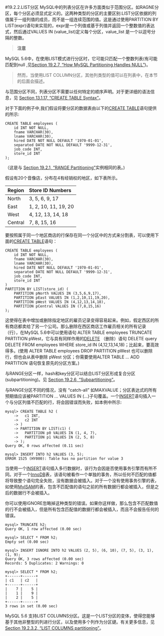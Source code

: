 #19.2.2.LIST分区
MySQL中的列表分区在许多方面类似于范围分区。如RAGNE分区，每个分区必须显式定义的。这两种类型的分区的主要区别:LIST分区依据的列值属于一组列值的成员，而不是一组连续范围的值。这是通过使用PARTITION BY LIST(expr)语句来实现的，expr是一个列值或基于列值并返回一个整数值的表达式，然后通过VALUES IN (value_list)定义每个分区，value_list 是一个以逗号分隔的整数。

>**注意**
>
MySQL 5.6中，在使用LIST模式进行分区时，它可能只匹配一个整数列表(有可能匹配到null ,见[Section 19.2.7, “How MySQL Partitioning Handles NULL”](./19.02.07_How_MySQL_Partitioning_Handles_NULL.md))。　　　　
 
>然而，当使用LIST COLUMN分区，其他列类型的值可以在列表中，在本节的后面会描述。

与范围分区不同，列表分区不需要以任何特定的顺序声明。对于更详细的语法信息，见 [Section 13.1.17, “CREATE TABLE Syntax”][13.01.17]。　　　　

对于下面的例子中,我们假设将要分区的数据表由以下的[CREATE TABLE][13.01.17]语句提供的所示:

    CREATE TABLE employees (
	    id INT NOT NULL,
	    fname VARCHAR(30),
	    lname VARCHAR(30),
	    hired DATE NOT NULL DEFAULT '1970-01-01',
	    separated DATE NOT NULL DEFAULT '9999-12-31',
	    job_code INT,
	    store_id INT
    );

（这是与 [Section 19.2.1, “RANGE Partitioning”](./19.02.01_RANGE_Partitioning.md)实例相同的表。) 　　　　

假设有20个音像店，分布在4有经销权的地区，如下表所示。

|Region  |   Store ID Numbers    |
|:-------|:----------------------|
|North   |	3, 5, 6, 9, 17		 |
|East    |	1, 2, 10, 11, 19, 20 |
|West    |	4, 12, 13, 14, 18	 |
|Central |	7, 8, 15, 16		 |

要按照属于同一个地区商店的行保存在同一个分区中的方式来分割表，可以使用下面的[CREATE TABLE][13.01.17]语句：
    
    CREATE TABLE employees (
	    id INT NOT NULL,
	    fname VARCHAR(30),
	    lname VARCHAR(30),
	    hired DATE NOT NULL DEFAULT '1970-01-01',
	    separated DATE NOT NULL DEFAULT '9999-12-31',
	    job_code INT,
	    store_id INT
    )
    PARTITION BY LIST(store_id) (
	    PARTITION pNorth VALUES IN (3,5,6,9,17),
	    PARTITION pEast VALUES IN (1,2,10,11,19,20),
	    PARTITION pWest VALUES IN (4,12,13,14,18),
	    PARTITION pCentral VALUES IN (7,8,15,16)
    );

这使得在表中增加或删除指定地区的雇员记录变得容易起来。例如，假定西区的所有商店都卖给了另一个公司。那么删除在西区商店工作雇员相关的所有记录（行），在MySQL 5.6中可以使用语句 ALTER TABLE employees TRUNCATE PARTITION pWest，它与具有同样作用的[DELETE][13.02.02] （删除）语句 DELETE query DELETE FROM employees WHERE store_id IN (4,12,13,14,18)；比起来，要高效得多。(使用 ALTER TABLE employees DROP PARTITION pWest 也可以删除行，但也会从表中删除 pWest 分区；你需要使用ALTER TABLE ... ADD PARTITION 语句恢复原先的分区方案。) 

与RANGE分区一样，hash和key分区可以结合LIST分区形成复合分区(subpartitioning)。见 [Section 19.2.6, “Subpartitioning”](./19.02.06_Subpartitioning.md)。　　　　

与RANGE分区不同的情况，没有 “catch-all” 如MAXVALUE；分区表达式的所有预期值应该被PARTITION ... VALUES IN (...)子句覆盖。一个[INSERT][13.02.05]语句插入一个与分区列值不匹配的行，将会因错误而失败，如本例中所示:

    mysql> CREATE TABLE h2 (
	    ->   c1 INT,
	    ->   c2 INT
	    -> )
	    -> PARTITION BY LIST(c1) (
	    ->   PARTITION p0 VALUES IN (1, 4, 7),
	    ->   PARTITION p1 VALUES IN (2, 5, 8)
	    -> );
    Query OK, 0 rows affected (0.11 sec)

    mysql> INSERT INTO h2 VALUES (3, 5);
    ERROR 1525 (HY000): Table has no partition for value 3

当使用一个[INSERT][13.02.05]语句插入多行数据时，该行为会因是否使用事务引擎而有所不同。对于一个[InnoDB][14.00.00]表，该语句被看作一个单独的事务，所以任何不匹配的值都将导致整个语句完全失败，没有数据会被插入。对于一个没有使用事务引擎的表，如使用[MyISAM][15.02.00]的表，包含不匹配值的语句之前的所有数据行都会被插入，但是之后的数据行不会被插入。

你可以使用IGNORE忽略掉这种类型的错误。如果你这样做，那么包含不匹配数值的行不会被插入，但是所有包含匹配值的数据行都会被插入，而且不会报告任何的错误。
	
	mysql> TRUNCATE h2;
	Query OK, 1 row affected (0.00 sec)

	mysql> SELECT * FROM h2;
	Empty set (0.00 sec)

	mysql> INSERT IGNORE INTO h2 VALUES (2, 5), (6, 10), (7, 5), (3, 1), (1, 9);
	Query OK, 3 rows affected (0.00 sec)
	Records: 5 Duplicates: 2 Warnings: 0

	mysql> SELECT * FROM h2;
	+------+------+
	| c1   | c2   |
	+------+------+
	|    7 |    5 |
	|    1 |    9 |
	|    2 |    5 |
	+------+------+
	3 rows in set (0.00 sec)

MySQL 5.6 支持LIST COLUMNS分区。这是一个LIST分区的变体，使得您能够基于其他非整型的列进行分区，以及使用多个列作为分区键。有关更多信息，见 [Section 19.2.3.2, “LIST COLUMNS partitioning”](./19.02.03_COLUMNS_partitioning.md#19.2.3.2)。

[13.01.17]:../Chapter_13/13.01.17_CREATE_TABLE_Syntax.md
[13.02.02]:../Chapter_13/13.02.02_DELETE_Syntax.md
[13.02.05]:../Chapter_13/13.02.05_INSERT_Syntax.md
[14.00.00]:../Chapter_14/14.00.00_The_InnoDB_Storage_Engine.md
[15.02.00]:../Chapter_15/15.02.00_The_MyISAM_Storage_Engine.md
